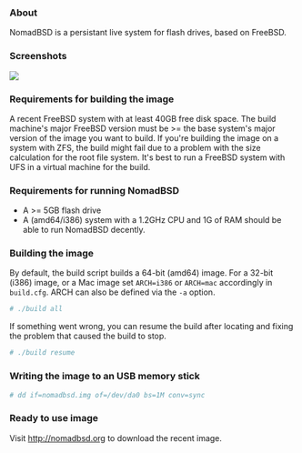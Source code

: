 ### About

NomadBSD is a persistant live system for flash drives, based on FreeBSD.

### Screenshots
![](http://nomadbsd.org/screenshots/nomadbsd-1.3-RC1-ss1.png)

### Requirements for building the image
A recent FreeBSD system with at least 40GB free disk space. The build machine's
major FreeBSD version must be >= the base system's major version of the image
you want to build. If you're building the image on a system with ZFS, the build
might fail due to a problem with the size calculation for the root file system.
It's best to run a FreeBSD system with UFS in a virtual machine for the build.

### Requirements for running NomadBSD
* A >= 5GB flash drive
* A (amd64/i386) system with a 1.2GHz CPU and 1G of RAM should be able to run
NomadBSD decently.

### Building the image
By default, the build script builds a 64-bit (amd64) image. For a 32-bit (i386)
image, or a Mac image set `ARCH=i386` or `ARCH=mac` accordingly in `build.cfg`.
ARCH can also be defined via the `-a` option.

~~~ csh
# ./build all
~~~

If something went wrong, you can resume the build after locating and fixing
the problem that caused the build to stop.
~~~ csh
# ./build resume
~~~

### Writing the image to an USB memory stick
~~~ csh
# dd if=nomadbsd.img of=/dev/da0 bs=1M conv=sync
~~~

### Ready to use image
Visit http://nomadbsd.org to download the recent image.

